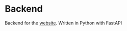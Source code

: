 # Backend

Backend for the [website](https://computerparts.dreadster3.com).
Written in Python with FastAPI
